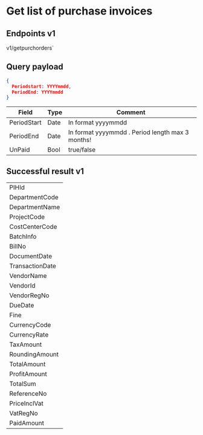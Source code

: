 # Get list of purchase invoices

## Endpoints v1

<!--@include: @/dist/md/api_url.md-->v1/getpurchorders`

## Query payload

```json
{    
  Periodstart: YYYYmmdd,    
  PeriodEnd: YYYYmmdd  
}
```

|Field|Type|Comment|
|-|-|-|
|PeriodStart|Date|In format yyyymmdd|
|PeriodEnd|Date|In format yyyymmdd . Period length max 3 months!|
|UnPaid|Bool|true/false|

## Successful result v1
||
|-|
|PIHId|
|DepartmentCode|
|DepartmentName|
|ProjectCode|
|CostCenterCode|
|BatchInfo|
|BillNo|
|DocumentDate|
|TransactionDate|
|VendorName|      
|VendorId|
|VendorRegNo|
|DueDate|
|Fine|
|CurrencyCode|
|CurrencyRate|
|TaxAmount|
|RoundingAmount|
|TotalAmount|
|ProfitAmount|
|TotalSum|
|ReferenceNo|   
|PriceInclVat|       
|VatRegNo|
|PaidAmount|
